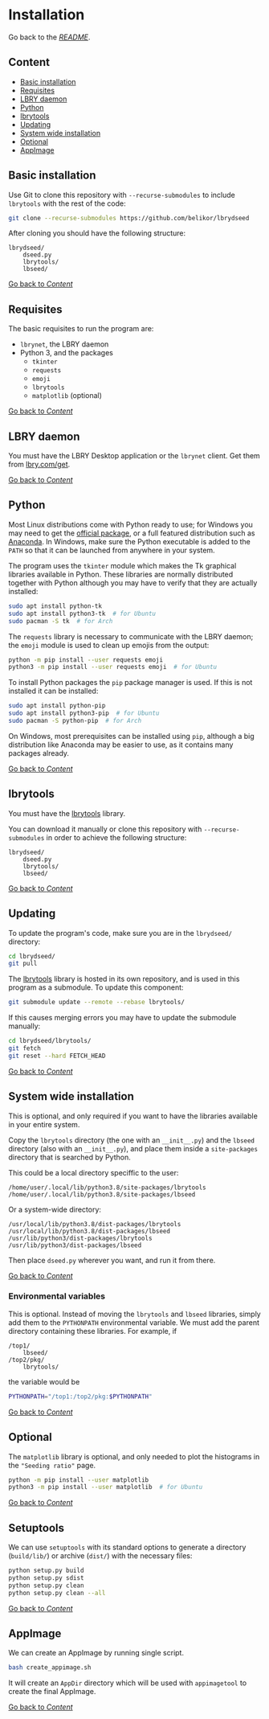 # Installation

Go back to the [_README_](../README.md).

## Content

- [Basic installation](#basic-installation)
- [Requisites](#requisites)
- [LBRY daemon](#lbry-daemon)
- [Python](#python)
- [lbrytools](#lbrytools)
- [Updating](#updating)
- [System wide installation](#system-wide-installation)
- [Optional](#optional)
- [AppImage](#appimage)

## Basic installation

Use Git to clone this repository with `--recurse-submodules`
to include `lbrytools` with the rest of the code:
```sh
git clone --recurse-submodules https://github.com/belikor/lbrydseed
```

After cloning you should have the following structure:
```
lbrydseed/
    dseed.py
    lbrytools/
    lbseed/
```

[Go back to _Content_](#content)

## Requisites

The basic requisites to run the program are:

- `lbrynet`, the LBRY daemon
- Python 3, and the packages
    - `tkinter`
    - `requests`
    - `emoji`
    - `lbrytools`
    - `matplotlib` (optional)

[Go back to _Content_](#content)

## LBRY daemon

You must have the LBRY Desktop application or the `lbrynet` client.
Get them from [lbry.com/get](https://lbry.com/get).

[Go back to _Content_](#content)

## Python

Most Linux distributions come with Python ready to use;
for Windows you may need to get the [official package](https://www.python.org/),
or a full featured distribution such as [Anaconda](https://www.anaconda.com/).
In Windows, make sure the Python executable is added to the `PATH`
so that it can be launched from anywhere in your system.

The program uses the `tkinter` module which makes the Tk graphical libraries
available in Python.
These libraries are normally distributed together with Python
although you may have to verify that they are actually installed:
```sh
sudo apt install python-tk
sudo apt install python3-tk  # for Ubuntu
sudo pacman -S tk  # for Arch
```

The `requests` library is necessary to communicate with the LBRY daemon;
the `emoji` module is used to clean up emojis from the output:
```sh
python -m pip install --user requests emoji
python3 -m pip install --user requests emoji  # for Ubuntu
```

To install Python packages the `pip` package manager is used.
If this is not installed it can be installed:
```sh
sudo apt install python-pip
sudo apt install python3-pip  # for Ubuntu
sudo pacman -S python-pip  # for Arch
```

On Windows, most prerequisites can be installed using `pip`,
although a big distribution like Anaconda may be easier to use,
as it contains many packages already.

[Go back to _Content_](#content)

## lbrytools

You must have the [lbrytools](https://github.com/belikor/lbrytools)
library.

You can download it manually or clone this repository
with `--recurse-submodules` in order to achieve the following structure:
```
lbrydseed/
    dseed.py
    lbrytools/
    lbseed/
```

[Go back to _Content_](#content)

## Updating

To update the program's code, make sure you are in the `lbrydseed/` directory:
```sh
cd lbrydseed/
git pull
```

The [lbrytools](https://github.com/belikor/lbrytools) library
is hosted in its own repository, and is used in this program as a submodule.
To update this component:
```sh
git submodule update --remote --rebase lbrytools/
```

If this causes merging errors you may have to update the submodule manually:
```sh
cd lbrydseed/lbrytools/
git fetch
git reset --hard FETCH_HEAD
```

[Go back to _Content_](#content)

## System wide installation

This is optional, and only required if you want to have the libraries
available in your entire system.

Copy the `lbrytools` directory (the one with an `__init__.py`)
and the `lbseed` directory (also with an `__init__.py`),
and place them inside a `site-packages` directory that is searched by Python.

This could be a local directory speciffic to the user:
```
/home/user/.local/lib/python3.8/site-packages/lbrytools
/home/user/.local/lib/python3.8/site-packages/lbseed
```

Or a system-wide directory:
```
/usr/local/lib/python3.8/dist-packages/lbrytools
/usr/local/lib/python3.8/dist-packages/lbseed
/usr/lib/python3/dist-packages/lbrytools
/usr/lib/python3/dist-packages/lbseed
```

Then place `dseed.py` wherever you want, and run it from there.

[Go back to _Content_](#content)

### Environmental variables

This is optional. Instead of moving the `lbrytools` and `lbseed` libraries,
simply add them to the `PYTHONPATH` environmental variable.
We must add the parent directory containing these libraries.
For example, if
```
/top1/
    lbseed/
/top2/pkg/
    lbrytools/
```

the variable would be
```sh
PYTHONPATH="/top1:/top2/pkg:$PYTHONPATH"
```

[Go back to _Content_](#content)

## Optional

The `matplotlib` library is optional, and only needed
to plot the histograms in the `"Seeding ratio"` page.
```sh
python -m pip install --user matplotlib
python3 -m pip install --user matplotlib  # for Ubuntu
```

[Go back to _Content_](#content)

## Setuptools

We can use `setuptools` with its standard options to generate
a directory (`build/lib/`) or archive (`dist/`) with the necessary files:
```sh
python setup.py build
python setup.py sdist
python setup.py clean
python setup.py clean --all
```

[Go back to _Content_](#content)

## AppImage

We can create an AppImage by running single script.
```sh
bash create_appimage.sh
```

It will create an `AppDir` directory which will be used with `appimagetool`
to create the final AppImage.

[Go back to _Content_](#content)
